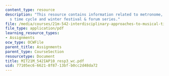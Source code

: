 ```yaml
---
content_type: resource
description: "This resource contains information related to metronome, foss\u2019\
  s time cycle and winter festival & forum series."
file: /media/courses/21m-542-interdisciplinary-approaches-to-musical-time-january-iap-2010/77105ec666218f8713bfb0cc2d48da72_MIT21M_542IAP10_resp3_wc.pdf
file_type: application/pdf
learning_resource_types:
- Assignments
ocw_type: OCWFile
parent_title: Assignments
parent_type: CourseSection
resourcetype: Document
title: MIT21M_542IAP10_resp3_wc.pdf
uid: 77105ec6-6621-8f87-13bf-b0cc2d48da72
---
```

